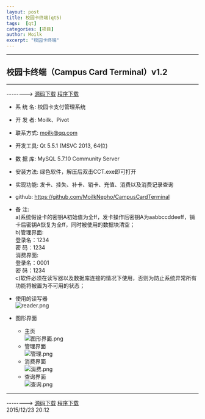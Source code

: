 ```yaml
---
layout: post
title: 校园卡终端(qt5)
tags:  [qt]
categories: [项目]
author: Moilk
excerpt: "校园卡终端"
---
```


------------------------------------------------------------
## 校园卡终端（Campus Card Terminal）v1.2
------------------------------------------------------------
--------> [源码下载](https://codeload.github.com/MoilkNepho/CampusCardTerminal/zip/master) [程序下载](https://codeload.github.com/MoilkNepho/CampusCardTerminal/zip/release)  

+ 系 统 名: 校园卡支付管理系统  
+ 开 发 者: Moilk、Pivot  
+ 联系方式: moilk@qq.com  
+ 开发工具: Qt 5.5.1 (MSVC 2013, 64位)  
+ 数 据 库: MySQL 5.7.10 Community Server  
+ 安装方法: 绿色软件，解压后双击CCT.exe即可打开  
+ 实现功能: 发卡、挂失、补卡、销卡、充值、消费以及消费记录查询  
+ github: https://github.com/MoilkNepho/CampusCardTerminal
+ 备    注:   
	a)系统假设卡的密钥A初始值为全ff，发卡操作后密钥A为aabbccddeeff，销卡后密钥A恢复为全ff，同时被使用的数据块清空；  
	b)管理界面:  
		登录名：1234  
		密  码：1234  
	  消费界面:  
		登录名：0001  
		密  码：1234  
	c)软件必须在读写器以及数据库连接的情况下使用，否则为防止系统异常所有功能将被置为不可用的状态；  
+ 使用的读写器  
![reader.png](http://duras.wang/img/projects/CampusCardTerminal/reader.png)  

+ 图形界面

	* 主页   
![图形界面.png](http://duras.wang/img/projects/CampusCardTerminal/主页.png)  
	* 管理界面   
![管理.png](http://duras.wang/img/projects/CampusCardTerminal/管理.png)  
	* 消费界面  
![消费.png](http://duras.wang/img/projects/CampusCardTerminal/消费.png)  
	* 查询界面   
![查询.png](http://duras.wang/img/projects/CampusCardTerminal/查询.png)  

-------------------------------------------------------------

--------> [源码下载](https://codeload.github.com/MoilkNepho/CampusCardTerminal/zip/master) [程序下载](https://codeload.github.com/MoilkNepho/CampusCardTerminal/zip/release)  
2015/12/23 20:12


